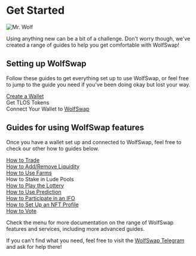 # Get Started

![Mr. Wolf](../.gitbook/assets/Wolf\_candid.png)

Using anything new can be a bit of a challenge. Don't worry though, we've created a range of guides to help you get comfortable with WolfSwap!

## Setting up WolfSwap

Follow these guides to get everything set up to use WolfSwap, or feel free to jump to the guide you need if you've been doing okay but lost your way.

[Create a Wallet](https://docs.pancakeswap.finance/get-started/wallet-guide)\
Get TLOS Tokens\
Connect Your Wallet to [WolfSwap](https://wolf.finance)

## Guides for using WolfSwap features

Once you have a wallet set up and connected to WolfSwap, feel free to check our other how to guides below.

[How to Trade](https://docs.pancakeswap.finance/products/pancakeswap-exchange/trade-guide)\
[How to Add/Remove Liquidity](https://docs.pancakeswap.finance/products/pancakeswap-exchange/liquidity-guide)\
[How to Use Farms](https://docs.pancakeswap.finance/products/yield-farming/how-to-use-farms)\
How to Stake in Lude Pools\
[How to Play the Lottery](https://docs.pancakeswap.finance/products/lottery/lottery-guide)\
[How to Use Prediction](https://docs.pancakeswap.finance/products/prediction/prediction-guide)\
[How to Participate in an IFO](https://docs.pancakeswap.finance/products/ifo-initial-farm-offering/ifo-guide)\
[How to Set Up an NFT Profile](https://docs.pancakeswap.finance/products/nft-profile-system/profile-guide)\
[How to Vote](https://docs.pancakeswap.finance/products/voting/voting-guide)

Check the menu for more documentation on the range of WolfSwap features and services, including more advanced guides.

If you can't find what you need, feel free to visit the [WolfSwap Telegram](https://t.me/wolfswapdefi) and ask for help there!
